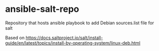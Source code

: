 # ansible-salt-repo
Repository that hosts ansible playbook to add Debian sources.list file for salt

Based on https://docs.saltproject.io/salt/install-guide/en/latest/topics/install-by-operating-system/linux-deb.html
